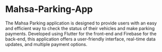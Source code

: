# Mahsa-Parking-App
The Mahsa Parking application is designed to provide users with an easy and efficient way to check the status of their vehicles and make parking payments. Developed using Flutter for the front-end and Firebase for the back-end, this application offers a user-friendly interface, real-time data updates, and multiple payment options.
